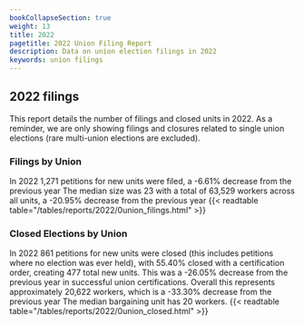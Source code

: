 ```yaml
---
bookCollapseSection: true
weight: 13
title: 2022
pagetitle: 2022 Union Filing Report
description: Data on union election filings in 2022
keywords: union filings
---
```


## 2022 filings

This report details the number of filings and closed units in 2022. As a reminder, we are only showing filings and closures related to single union elections (rare multi-union elections are excluded).

### Filings by Union
In 2022 1,271 petitions for new units were filed, a -6.61% decrease from the previous year The median size was 23 with a total of 63,529 workers across all units, a -20.95% decrease from the previous year
{{< readtable table="/tables/reports/2022/0union_filings.html" >}}

### Closed Elections by Union
In 2022 861 petitions for new units were closed (this includes petitions where no election was ever held), with 55.40% closed with a certification order, creating 477 total new units. This was a -26.05% decrease from the previous year in successful union certifications. Overall this represents approximately 20,622 workers, which is a -33.30% decrease from the previous year The median bargaining unit has 20 workers.
{{< readtable table="/tables/reports/2022/0union_closed.html" >}}
